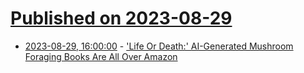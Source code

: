 # [Published on 2023-08-29](index.md)

* [2023-08-29, 16:00:00](https://slashdot.org/story/23/08/29/1440230/life-or-death-ai-generated-mushroom-foraging-books-are-all-over-amazon?utm_source=rss1.0mainlinkanon&utm_medium=feed) - ['Life Or Death:' AI-Generated Mushroom Foraging Books Are All Over Amazon](https://slashdot.org/story/23/08/29/1440230/life-or-death-ai-generated-mushroom-foraging-books-are-all-over-amazon?utm_source=rss1.0mainlinkanon&utm_medium=feed)
